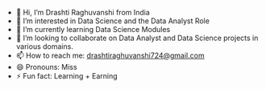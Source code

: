 - 👋 Hi, I’m Drashti Raghuvanshi from India
- 👀 I’m interested in Data Science and the Data Analyst Role
- 🌱 I’m currently learning Data Science Modules
- 💞️ I’m looking to collaborate on Data Analyst and Data Science projects in various domains.
- 📫 How to reach me: drashtiraghuvanshi724@gmail.com
- 😄 Pronouns: Miss
- ⚡ Fun fact: Learning + Earning

<!---
drashti-724/drashti-724 is a ✨ special ✨ repository because its `README.md` (this file) appears on your GitHub profile.
You can click the Preview link to take a look at your changes.
--->
